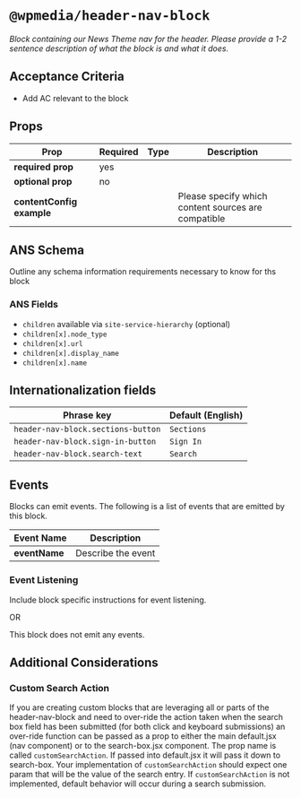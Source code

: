# `@wpmedia/header-nav-block`

_Block containing our News Theme nav for the header. Please provide a 1-2 sentence description of what the block is and what it does._

## Acceptance Criteria

- Add AC relevant to the block

## Props

| **Prop**                  | **Required** | **Type** | **Description**                                     |
| ------------------------- | ------------ | -------- | --------------------------------------------------- |
| **required prop**         | yes          |          |                                                     |
| **optional prop**         | no           |          |                                                     |
| **contentConfig example** |              |          | Please specify which content sources are compatible |

## ANS Schema

Outline any schema information requirements necessary to know for ths block

### ANS Fields

- `children` available via `site-service-hierarchy` (optional)
- `children[x].node_type`
- `children[x].url`
- `children[x].display_name`
- `children[x].name`

## Internationalization fields

| Phrase key                         | Default (English) |
| ---------------------------------- | ----------------- |
| `header-nav-block.sections-button` | `Sections`        |
| `header-nav-block.sign-in-button`  | `Sign In`         |
| `header-nav-block.search-text`     | `Search`          |

## Events

Blocks can emit events. The following is a list of events that are emitted by this block.

| **Event Name** | **Description**    |
| -------------- | ------------------ |
| **eventName**  | Describe the event |

### Event Listening

Include block specific instructions for event listening.

OR

This block does not emit any events.

## Additional Considerations

### Custom Search Action

If you are creating custom blocks that are leveraging all or parts of the header-nav-block and
need to over-ride the action taken when the search box field has been submitted
(for both click and keyboard submissions) an over-ride function can be passed as a prop to either the
main default.jsx (nav component) or to the search-box.jsx component. The prop name is called `customSearchAction`.
If passed into default.jsx it will pass it down to search-box. Your implementation of `customSearchAction`
should expect one param that will be the value of the search entry. If `customSearchAction` is not implemented, default
behavior will occur during a search submission.
